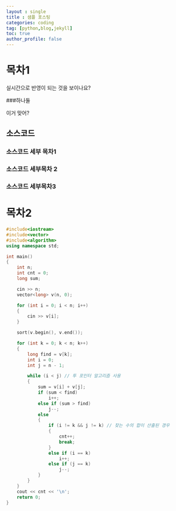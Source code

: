 ```yaml
---
layout : single
title : 샘플 포스팅
categories: coding
tag: [python,blog,jekyll]
toc: true
author_profile: false
---
```

# 목차1





실시간으로 반영이 되는 것을 보이나요?

###하나둘



이거 맞어?

## 소스코드 

### 소스코드 세부 목차1

### 소스코드 세부목차 2

### 소스코드 세부목차3



# 목차2





```c++
#include<iostream>
#include<vector>
#include<algorithm>
using namespace std;

int main()
{
	int n;
	int cnt = 0;
	long sum;

	cin >> n;
	vector<long> v(n, 0);

	for (int i = 0; i < n; i++)
	{
		cin >> v[i];
	}

	sort(v.begin(), v.end());

	for (int k = 0; k < n; k++)
	{
		long find = v[k];
		int i = 0;
		int j = n - 1;

		while (i < j) // 투 포인터 알고리즘 사용
		{
			sum = v[i] + v[j];
			if (sum < find) 
				i++;
			else if (sum > find)
				j--;
			else
			{
				if (i != k && j != k) // 찾는 수의 합이 산출된 경우
				{
					cnt++;
					break;
				}
				else if (i == k)
					i++;
				else if (j == k)
					j--;
			}
		}
	}
	cout << cnt << '\n';
	return 0;
}
```

